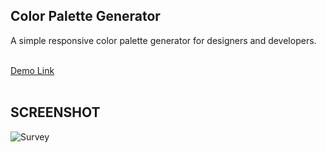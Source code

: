 ## Color Palette Generator
A simple responsive color palette generator for designers and developers.<br><br>

<a href="https://jo-erl.github.io/palettegenerator/">Demo Link</a><br><br>

## SCREENSHOT
![Survey](https://github.com/user-attachments/assets/1ea21d45-7196-4629-b735-c37dcb45fe04)
